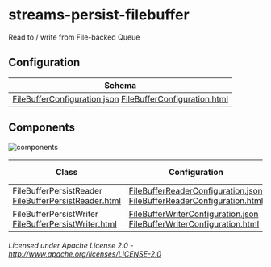 streams-persist-filebuffer
==========================

Read to / write from File-backed Queue

## Configuration

| Schema |
|--------|
| [FileBufferConfiguration.json](org/apache/streams/file/FileBufferConfiguration.json "FileBufferConfiguration.json") [FileBufferConfiguration.html](apidocs/org/apache/streams/file/FileBufferConfiguration.html "javadoc") |

## Components

![components](components.dot.svg "Components")

| Class | Configuration | Example Configuration(s) |
|-------|---------------|--------------------------|
| FileBufferPersistReader [FileBufferPersistReader.html](apidocs/org/apache/streams/file/FileBufferPersistReader.html "javadoc") | [FileBufferReaderConfiguration.json](org/apache/streams/file/FileBufferReaderConfiguration.json "FileBufferReaderConfiguration.json") [FileBufferReaderConfiguration.html](apidocs/org/apache/streams/file/FileBufferReaderConfiguration.html "javadoc") | [filebuffer.conf](filebuffer.conf "filebuffer.conf") |
| FileBufferPersistWriter [FileBufferPersistWriter.html](apidocs/org/apache/streams/file/FileBufferPersistWriter "javadoc") | [FileBufferWriterConfiguration.json](org/apache/streams/file/FileBufferWriterConfiguration.json "FileBufferWriterConfiguration.json") [FileBufferWriterConfiguration.html](apidocs/org/apache/streams/file/FileBufferWriterConfiguration.html "javadoc") | [filebuffer.conf](filebuffer.conf "filebuffer.conf") |


###### Licensed under Apache License 2.0 - http://www.apache.org/licenses/LICENSE-2.0
